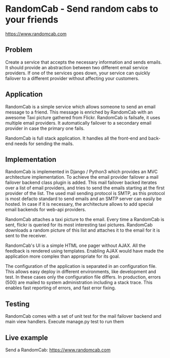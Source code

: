 RandomCab - Send random cabs to your friends
==================================
https://www.randomcab.com

Problem
-------------
Create a service that accepts the necessary information and sends emails. It should provide an abstraction between two different email service providers. If one of the services goes down, your service can quickly failover to a different provider without affecting your customers.

Application
-------------
RandomCab is a simple service which allows someone to send an email message to a friend. This message is enriched by RandomCab with an awesome Taxi picture gathered from Flickr. RandomCab is failsafe, it uses multiple email providers. It automatically failover to a secondary email provider in case the primary one fails.

RandomCab is full stack application. It handles all the front-end and back-end needs for sending the mails.

Implementation
-------------
RandomCab is implemented in Django / Python3 which provides an MVC architecture implementation. To achieve the email provider failover a mail failover backend class plugin is added. This mail failover backed iterates over a list of email providers, and tries to send the emails starting at the first provider of the list. The used mail sending protocol is SMTP, as this protocol is most defacto standard to send emails and an SMTP server can easily be hosted. In case if it is necessary, the architecture allows to add special email backends for web-api providers.

RandomCab attaches a taxi picture to the email. Every time a RandomCab is sent, flickr is queried for its most interesting taxi pictures. RandomCab downloads a random picture of this list and attaches it to the email for it is sent to the receiver.

RandomCab's UI is a simple HTML one pager without AJAX. All the feedback is rendered using templates. Enabling AJAX would have made the application more complex than appropriate for its goal.

The configuration of the application is separated in an configuration file. This allows easy deploy in different environments, like development and test. In these cases only the configuration file differs. In production, errors (500) are mailed to system administration including a stack trace. This enables fast reporting of errors, and fast error fixing.

Testing
-------------
RandomCab comes with a set of unit test for the mail failover backend and main view handlers. Execute manage.py test to run them

Live example
-------------
Send a RandomCab: https://www.randomcab.com


